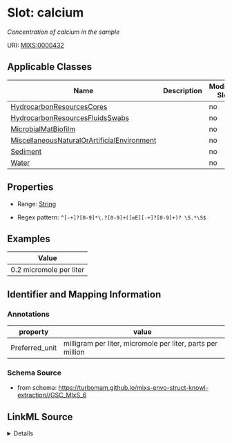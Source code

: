 # Slot: calcium


_Concentration of calcium in the sample_



URI: [MIXS:0000432](https://w3id.org/mixs/0000432)



<!-- no inheritance hierarchy -->




## Applicable Classes

| Name | Description | Modifies Slot |
| --- | --- | --- |
[HydrocarbonResourcesCores](HydrocarbonResourcesCores.md) |  |  no  |
[HydrocarbonResourcesFluidsSwabs](HydrocarbonResourcesFluidsSwabs.md) |  |  no  |
[MicrobialMatBiofilm](MicrobialMatBiofilm.md) |  |  no  |
[MiscellaneousNaturalOrArtificialEnvironment](MiscellaneousNaturalOrArtificialEnvironment.md) |  |  no  |
[Sediment](Sediment.md) |  |  no  |
[Water](Water.md) |  |  no  |







## Properties

* Range: [String](String.md)

* Regex pattern: `^[-+]?[0-9]*\.?[0-9]+([eE][-+]?[0-9]+)? \S.*\S$`






## Examples

| Value |
| --- |
| 0.2 micromole per liter |

## Identifier and Mapping Information





### Annotations

| property | value |
| --- | --- |
| Preferred_unit | milligram per liter, micromole per liter, parts per million |



### Schema Source


* from schema: https://turbomam.github.io/mixs-envo-struct-knowl-extraction//GSC_MIxS_6




## LinkML Source

<details>
```yaml
name: calcium
annotations:
  Preferred_unit:
    tag: Preferred_unit
    value: milligram per liter, micromole per liter, parts per million
description: Concentration of calcium in the sample
title: calcium
examples:
- value: 0.2 micromole per liter
from_schema: https://turbomam.github.io/mixs-envo-struct-knowl-extraction//GSC_MIxS_6
rank: 1000
slot_uri: MIXS:0000432
multivalued: false
alias: calcium
domain_of:
- HydrocarbonResourcesCores
- HydrocarbonResourcesFluidsSwabs
- MicrobialMatBiofilm
- MiscellaneousNaturalOrArtificialEnvironment
- Sediment
- Water
range: string
required: false
recommended: false
pattern: ^[-+]?[0-9]*\.?[0-9]+([eE][-+]?[0-9]+)? \S.*\S$

```
</details>